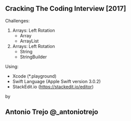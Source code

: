 Cracking The Coding Interview [2017]
------------------------------------
Challenges:
1. Arrays: Left Rotation
    - Array
    - ArrayList
2. Arrays: Left Rotation
    - String
    - StringBuilder


Using: 
- Xcode (*.playground)
- Swift Language (Apple Swift version 3.0.2)
- StackEdit.io (https://stackedit.io/editor)


by

Antonio Trejo @_antoniotrejo
------------------------------------

